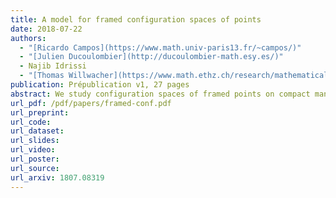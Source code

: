 ```yaml
---
title: A model for framed configuration spaces of points
date: 2018-07-22
authors:
  - "[Ricardo Campos](https://www.math.univ-paris13.fr/~campos/)"
  - "[Julien Ducoulombier](http://ducoulombier-math.esy.es/)"
  - Najib Idrissi
  - "[Thomas Willwacher](https://www.math.ethz.ch/research/mathematical-physics/thomas-willwacher.html)"
publication: Prépublication v1, 27 pages
abstract: We study configuration spaces of framed points on compact manifolds. Such configuration spaces admit natural actions of the framed little discs operads, that play an important role in the study of embedding spaces of manifolds and in factorization homology. We construct real combinatorial models for these operadic modules, for compact smooth manifolds without boundary.
url_pdf: /pdf/papers/framed-conf.pdf
url_preprint:
url_code:
url_dataset:
url_slides:
url_video:
url_poster:
url_source:
url_arxiv: 1807.08319
---
```

